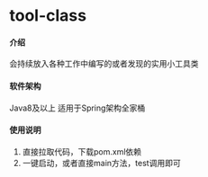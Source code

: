 # tool-class

#### 介绍
会持续放入各种工作中编写的或者发现的实用小工具类

#### 软件架构
Java8及以上
适用于Spring架构全家桶


#### 使用说明

1. 直接拉取代码，下载pom.xml依赖
2. 一键启动，或者直接main方法，test调用即可


